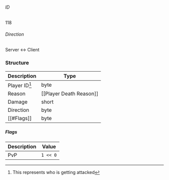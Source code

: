 ###### ID
118

###### Direction
Server <-> Client

### Structure
| Description | Type |
|-------------|------|
| Player ID[^1] | byte |
| Reason       | [[Player Death Reason]] |
| Damage       | short |
| Direction    | byte |
| [[#Flags]]   | byte |

[^1]: This represents who is getting attacked

##### Flags
| Description | Value |
|-------------|------|
| PvP  | `1 << 0` |